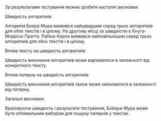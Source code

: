 За результатами тестування можна зробити наступні висновки:

Швидкість алгоритмів:

Алгоритм Боєра-Мура виявився найшвидшим серед трьох алгоритмів для обох текстів і в цілому.
На другому місці за швидкістю є Кнута-Морріса-Пратта.
Рабіна-Карпа виявився найповільнішим серед трьох алгоритмів для обох текстів і в цілому.

Вплив тексту на швидкість алгоритмів:

Швидкість виконання алгоритмів може варіюватися в залежності від конкретного тексту.

Вплив патерну на швидкість алгоритмів:

Швидкість виконання алгоритмів також може змінюватися в залежності від патерну.

Загальні висновки:

Враховуючи швидкість і результати тестування, Бойера-Мура може бути оптимальним вибором для пошуку патернів у текстах.